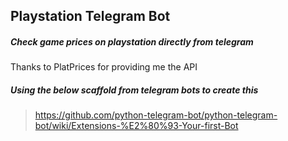 ## Playstation Telegram Bot

##### Check game prices on playstation directly from telegram

Thanks to PlatPrices for providing me the API

##### Using the below scaffold from telegram bots to create this

> https://github.com/python-telegram-bot/python-telegram-bot/wiki/Extensions-%E2%80%93-Your-first-Bot
